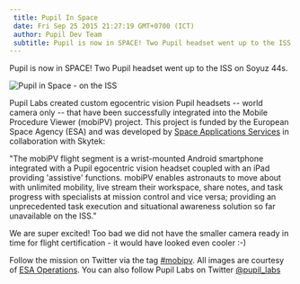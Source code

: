 ```yaml
---
 title: Pupil In Space
 date: Fri Sep 25 2015 21:27:19 GMT+0700 (ICT)
 author: Pupil Dev Team
 subtitle: Pupil is now in SPACE! Two Pupil headset went up to the ISS on Soyuz 44s...
---
```


Pupil is now in SPACE! Two Pupil headset went up to the ISS on Soyuz 44s.

<img src="../../../../media/images/pupil_in_space_web.jpg" class='Feature-image' alt="Pupil in Space - on the ISS">

Pupil Labs created custom egocentric vision Pupil headsets -- world camera only -- that have been successfully integrated into the Mobile Procedure Viewer (mobiPV) project. This project is funded by the European Space Agency (ESA) and was developed by [Space Applications Services][1] in collaboration with Skytek:

"The mobiPV flight segment is a wrist-mounted Android smartphone integrated with a Pupil egocentric vision headset coupled with an iPad providing 'assistive' functions. mobiPV enables astronauts to move about with unlimited mobility, live stream their workspace, share notes, and task progress with specialists at mission control and vice versa; providing an unprecedented task execution and situational awareness solution so far unavailable on the ISS."

We are super excited! Too bad we did not have the smaller camera ready in time for flight certification - it would have looked even cooler :-)

Follow the mission on Twitter via the tag [#mobipv][2]. All images are courtesy of [ESA Operations][3]. You can also follow Pupil Labs on Twitter [@pupil_labs][4]

[1]: http://www.spaceapplications.com/ "Space Applications"
[2]: https://twitter.com/hashtag/mobipv "mobipv"
[3]: https://twitter.com/esaoperations "ESA Operations"
[4]: https://twitter.com/pupil_labs "Pupil Labs on Twitter"